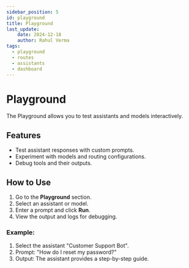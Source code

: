 ```yaml
---
sidebar_position: 5
id: playground
title: Playground
last_update:
    date: 2024-12-18
    author: Rahul Verma
tags:
  - playground
  - routes
  - assistants
  - dashboard
---
```


# Playground

The Playground allows you to test assistants and models interactively.

## Features
- Test assistant responses with custom prompts.
- Experiment with models and routing configurations.
- Debug tools and their outputs.

## How to Use
1. Go to the **Playground** section.
2. Select an assistant or model.
3. Enter a prompt and click **Run**.
4. View the output and logs for debugging.

### Example:
1. Select the assistant "Customer Support Bot".
2. Prompt: "How do I reset my password?"
3. Output: The assistant provides a step-by-step guide.
